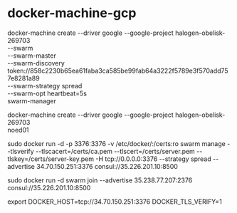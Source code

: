 # docker-machine-gcp


docker-machine create --driver google --google-project halogen-obelisk-269703 \
--swarm \
--swarm-master \
--swarm-discovery token://858c2230b65ea61faba3ca585be99fab64a3222f5789e3f570add757e8281a89 \
--swarm-strategy spread \
--swarm-opt heartbeat=5s \
swarm-manager


docker-machine create --driver google --google-project halogen-obelisk-269703 \
noed01


sudo docker run -d -p 3376:3376 -v /etc/docker/:/certs:ro swarm manage --tlsverify --tlscacert=/certs/ca.pem --tlscert=/certs/server.pem --tlskey=/certs/server-key.pem -H tcp://0.0.0.0:3376 --strategy spread --advertise 34.70.150.251:3376 consul://35.226.201.10:8500



sudo docker run -d swarm join --advertise 35.238.77.207:2376 consul://35.226.201.10:8500


export DOCKER_HOST=tcp://34.70.150.251:3376 DOCKER_TLS_VERIFY=1
